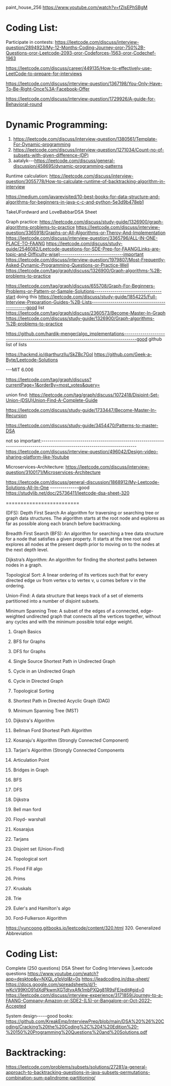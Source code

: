 
paint_house_256
https://www.youtube.com/watch?v=fZIsEPhSBgM


# Coding List:

Participate in contests:
https://leetcode.com/discuss/interview-question/2894923/My-12-Months-Coding-Journey-oror-750%2B-Questions-oror-Leetcode-2093-oror-Codeforces-1563-oror-Codechef-1963



https://leetcode.com/discuss/career/449135/How-to-effectively-use-LeetCode-to-prepare-for-interviews

https://leetcode.com/discuss/interview-question/1367198/You-Only-Have-To-Be-Right-Once%3A-Facebook-Offer

https://leetcode.com/discuss/interview-question/1729926/A-guide-for-Behavioral-round




# Dynamic Programming:
1. https://leetcode.com/discuss/interview-question/1380561/Template-For-Dynamic-programming
2. https://leetcode.com/discuss/interview-question/1271034/Count-no-of-subsets-with-given-difference-(DP)
3. aatalyk---https://leetcode.com/discuss/general-discussion/458695/dynamic-programming-patterns

Runtime calculation:
https://leetcode.com/discuss/interview-question/3055778/How-to-calculate-runtime-of-backtracking-algorithm-in-interview


https://medium.com/javarevisited/10-best-books-for-data-structure-and-algorithms-for-beginners-in-java-c-c-and-python-5e3d9b478eb1

TakeUFordward and LoveBabbarDSA Sheet

Graph practice:
https://leetcode.com/discuss/study-guide/1326900/graph-algorithms-problems-to-practice
https://leetcode.com/discuss/interview-question/3365918/Graphs-or-All-Algorithms-or-Theroy-And-Implementation
https://leetcode.com/discuss/interview-question/3365796/ALL-IN-ONE-PLACE-TO-FAANG
https://leetcode.com/discuss/study-guide/2546082/Leetcode-questions-for-SDE-Prep-for-FAANG(Links-are-topic-and-Difficulty-wise)-------------------------------important
https://leetcode.com/discuss/interview-question/1979807/Most-Frequently-Asked-Dynamic-Programming-Questions-or-Practice-Well
https://leetcode.com/tag/graph/discuss/1326900/Graph-algorithms-%2B-problems-to-practice

https://leetcode.com/tag/graph/discuss/655708/Graph-For-Beginners-Problems-or-Pattern-or-Sample-Solutions---------------------------------start doing this
https://leetcode.com/discuss/study-guide/1854225/Full-Interview-Preparation-Guides-%2B-Lists----------------------------------------------good list
https://leetcode.com/tag/graph/discuss/2360573/Become-Master-In-Graph
https://leetcode.com/discuss/study-guide/1326900/Graph-algorithms-%2B-problems-to-practice

https://github.com/hardik-menger/algo_implementations------------------------------------------------------------------------------------good github list of lists


https://hackmd.io/@arthurzllu/SkZBc7GoI
https://github.com/Geek-a-Byte/Leetcode-Solutions

---MIT 6.006 


https://leetcode.com/tag/graph/discuss?currentPage=1&orderBy=most_votes&query=

union find:
https://leetcode.com/tag/graph/discuss/1072418/Disjoint-Set-Union-(DSU)Union-Find-A-Complete-Guide



https://leetcode.com/discuss/study-guide/1733447/Become-Master-In-Recursion

https://leetcode.com/discuss/study-guide/3454470/Patterns-to-master-DSA


not so important:----------------------------------------------------------------------------------------------------------------------------
https://leetcode.com/discuss/interview-question/496042/Design-video-sharing-platform-like-Youtube

Microservices-Architecture:
https://leetcode.com/discuss/interview-question/3100171/Microservices-Architecture


https://leetcode.com/discuss/general-discussion/1868912/My-Leetcode-Solutions-All-In-One --------------good
https://studylib.net/doc/25736411/leetcode-dsa-sheet-320




=========================



(DFS): 
Depth First Search An algorithm for traversing or searching tree or graph data structures. The algorithm starts at the root node and explores as far as possible along each branch before backtracking.

Breadth First Search (BFS): An algorithm for searching a tree data structure for a node that satisfies a given property. It starts at the tree root and explores all nodes at the present depth prior to moving on to the nodes at the next depth level.

Dijkstra’s Algorithm: An algorithm for finding the shortest paths between nodes in a graph.

Topological Sort: A linear ordering of its vertices such that for every directed edge uv from vertex u to vertex v, u comes before v in the ordering.

Union-Find: A data structure that keeps track of a set of elements partitioned into a number of disjoint subsets.

Minimum Spanning Tree: A subset of the edges of a connected, edge-weighted undirected graph that connects all the vertices together, without any cycles and with the minimum possible total edge weight.











1. Graph Basics
2. BFS for Graphs
3. DFS for Graphs
4. Single Source Shortest Path in Undirected Graph
5. Cycle in an Undirected Graph
6. Cycle in Directed Graph
7. Topological Sorting
8. Shortest Path in Directed Acyclic Graph (DAG)
9. Minimum Spanning Tree (MST)
10. Dijkstra's Algorithm
11. Bellman Ford Shortest Path Algorithm
12. Kosaraju's Algorithm (Strongly Connected Component)
13. Tarjan's Algorithm (Strongly Connected Components
14. Articulation Point 
15. Bridges in Graph


1. BFS
2. DFS
3. Dijkstra
4. Bell man ford
5. Floyd- warshall
6. Kosarajus
7. Tarjans
8. Disjoint set (Union-Find)
9. Topological sort
10. Flood Fill algo
11. Prims
12. Kruskals
13. Trie
14. Euler's and Hamilton's algo
15. Ford-Fulkerson Algorithm





https://yuncoong.gitbooks.io/leetcode/content/320.html
320. Generalized Abbreviation


# Coding List:

Complete (250 questions) DSA Sheet for Coding Interviews |Leetcode questions
https://www.youtube.com/watch?app=desktop&v=NXQi_g1pVqI&t=0s
https://leadcoding.in/dsa-sheet/
https://docs.google.com/spreadsheets/d/1-wKcV99KtO91dXdPkwmXGTdtyxAfk1mbPXQg81R9sFE/edit#gid=0
https://leetcode.com/discuss/interview-experience/3171859/Journey-to-a-FAANG-Company-Amazon-or-SDE2-(L5)-or-Bangalore-or-Oct-2022-Accepted

System design-----good books:
https://github.com/KreakEmp/InterviewPrep/blob/main/DSA%20%26%20Coding/Cracking%20the%20Coding%2C%204%20Edition%20-%20150%20Programming%20Questions%20and%20Solutions.pdf



# Backtracking:
https://leetcode.com/problems/subsets/solutions/27281/a-general-approach-to-backtracking-questions-in-java-subsets-permutations-combination-sum-palindrome-partitioning/